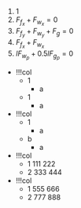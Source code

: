 1. 1
2. $F_{f_x}+F_{w_x}=0$
3. $F_{f_y}+F_{w_y}+F_g=0$
2. $F_{f_x}+F_{w_x}$
4. $lF_{w_p}+0.5lF_{g_p}=0$

- !!!col
	- 1
		- a
	- 1
		- a
- !!!col
	- 1
		- a
	- b
		- a
- !!!col
	- 1
	  111
	  222
	- 2
	  333
	  444
- !!!col
	- 1
	  555
	  666
	- 2
	  777
	  888